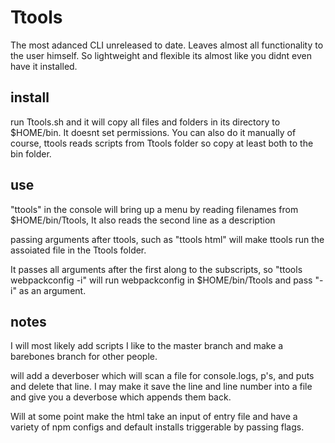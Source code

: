 # Ttools

The most adanced CLI unreleased to date. Leaves almost all functionality to the user himself. 
So lightweight and flexible its almost like you didnt even have it installed. 

## install
run Ttools.sh and it will copy all files and folders in its directory to $HOME/bin. It doesnt set permissions. You can also do it manually of course, ttools reads scripts from Ttools folder so copy at least both to the bin folder.

## use
"ttools" in the console will bring up a menu by reading filenames from $HOME/bin/Ttools, It also reads the second line as a description

passing arguments after ttools, such as "ttools html" will make ttools run the assoiated file in the Ttools folder. 

It passes all arguments after the first along to the subscripts, so "ttools webpackconfig -i" will run  webpackconfig in $HOME/bin/Ttools and pass "-i" as an argument.

## notes
I will most likely add scripts I like to the master branch and make a barebones branch for other people.

will add a deverboser which will scan a file for console.logs, p's, and puts and delete that line. I may make it save the line and line number into a file and give you a deverbose which appends them back. 

Will at some point make the html take an input of entry file and have a variety of npm configs and default installs triggerable by passing flags. 



